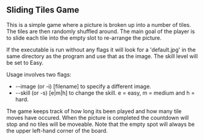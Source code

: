 Sliding Tiles Game
---

This is a simple game where a picture is broken up into a number of tiles.  The
tiles are then randomly shuffled around.  The main goal of the player is to 
slide each tile into the empty slot to re-arrange the picture.

If the executable is run without any flags it will look for a 'default.jpg'
in the same directory as the program and use that as the image.  The skill
level will be set to Easy.

Usage involves two flags:

  * --image (or -i) [filename] to specify a different image.
  * --skill (or -s) [e|m|h] to change the skill.  e = easy, m = medium and 
    h = hard.

The game keeps track of how long its been played and how many tile moves have
occured.  When the picture is completed the countdown will stop and no tiles
will be moveable.  Note that the empty spot will always be the upper left-hand
corner of the board.